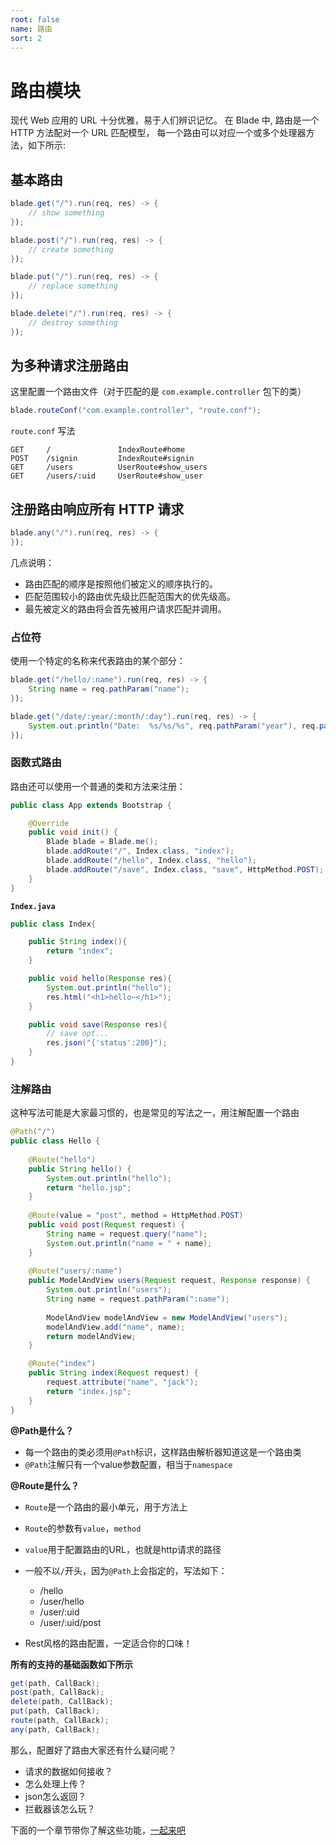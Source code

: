 ```yaml
---
root: false
name: 路由
sort: 2
---
```


# 路由模块

现代 Web 应用的 URL 十分优雅，易于人们辨识记忆。
在 Blade 中, 路由是一个 HTTP 方法配对一个 URL 匹配模型， 每一个路由可以对应一个或多个处理器方法，如下所示:

## 基本路由

```java
blade.get("/").run(req, res) -> {
    // show something
});

blade.post("/").run(req, res) -> {
    // create something
});

blade.put("/").run(req, res) -> {
    // replace something
});

blade.delete("/").run(req, res) -> {
    // destroy something
});
```

## 为多种请求注册路由

这里配置一个路由文件（对于匹配的是 `com.example.controller` 包下的类）

```java
blade.routeConf("com.example.controller", "route.conf");
```

`route.conf` 写法

```
GET     /               IndexRoute#home
POST    /signin         IndexRoute#signin
GET     /users          UserRoute#show_users
GET     /users/:uid     UserRoute#show_user
```

## 注册路由响应所有 HTTP 请求

```java
blade.any("/").run(req, res) -> {
});
```


几点说明：

- 路由匹配的顺序是按照他们被定义的顺序执行的。
- 匹配范围较小的路由优先级比匹配范围大的优先级高。
- 最先被定义的路由将会首先被用户请求匹配并调用。

### 占位符

使用一个特定的名称来代表路由的某个部分：

```java
blade.get("/hello/:name").run(req, res) -> {
    String name = req.pathParam("name");
});

blade.get("/date/:year/:month/:day").run(req, res) -> {
    System.out.println("Date:  %s/%s/%s", req.pathParam("year"), req.pathParam("month"), req.pathParam("day"))
});
```

### 函数式路由

路由还可以使用一个普通的类和方法来注册：

```java
public class App extends Bootstrap {

    @Override
    public void init() {
    	Blade blade = Blade.me();
    	blade.addRoute("/", Index.class, "index");
    	blade.addRoute("/hello", Index.class, "hello");
    	blade.addRoute("/save", Index.class, "save", HttpMethod.POST);
    }
}
```

**`Index.java`**

```java
public class Index{

	public String index(){
		return "index";
	}

	public void hello(Response res){
		System.out.println("hello");
		res.html("<h1>hello~</h1>");
	}

	public void save(Response res){
		// save opt...
		res.json("{'status':200}");
	}
}
```

### 注解路由

这种写法可能是大家最习惯的，也是常见的写法之一，用注解配置一个路由

```java
@Path("/")
public class Hello {
    
    @Route("hello")
    public String hello() {
        System.out.println("hello");
        return "hello.jsp";
    }
        
    @Route(value = "post", method = HttpMethod.POST)
    public void post(Request request) {
        String name = request.query("name");
        System.out.println("name = " + name);
    }
    
    @Route("users/:name")
    public ModelAndView users(Request request, Response response) {
        System.out.println("users");
        String name = request.pathParam(":name");
        
        ModelAndView modelAndView = new ModelAndView("users");
        modelAndView.add("name", name);
        return modelAndView;
    }

    @Route("index")
    public String index(Request request) {
        request.attribute("name", "jack");
        return "index.jsp";
    }
}
```

**@Path是什么？**

+ 每一个路由的类必须用`@Path`标识，这样路由解析器知道这是一个路由类
+ `@Path`注解只有一个value参数配置，相当于`namespace`
    
**@Route是什么？**

+ `Route`是一个路由的最小单元，用于方法上
+ `Route`的参数有`value`，`method`
+ `value`用于配置路由的URL，也就是http请求的路径
+ 一般不以`/`开头，因为`@Path`上会指定的，写法如下：
    * /hello
    * /user/hello
    * /user/:uid
    * /user/:uid/post
    
+ Rest风格的路由配置，一定适合你的口味！

**所有的支持的基础函数如下所示**

```java
get(path, CallBack);
post(path, CallBack);
delete(path, CallBack);
put(path, CallBack);
route(path, CallBack);
any(path, CallBack);
```

那么，配置好了路由大家还有什么疑问呢？

- 请求的数据如何接收？
- 怎么处理上传？
- json怎么返回？
- 拦截器该怎么玩？

下面的一个章节带你了解这些功能，[一起来吧](./requestresponse)
